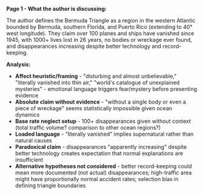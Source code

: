 **Page 1 - What the author is discussing:**

The author defines the Bermuda Triangle as a region in the western Atlantic bounded by Bermuda, southern Florida, and Puerto Rico (extending to 40° west longitude). They claim over 100 planes and ships have vanished since 1945, with 1000+ lives lost in 26 years, no bodies or wreckage ever found, and disappearances increasing despite better technology and record-keeping.

**Analysis:**

- **Affect heuristic/framing** - "disturbing and almost unbelievable," "literally vanished into thin air," "world's catalogue of unexplained mysteries" - emotional language triggers fear/mystery before presenting evidence
- **Absolute claim without evidence** - "without a single body or even a piece of wreckage" seems statistically impossible given ocean dynamics
- **Base rate neglect setup** - 100+ disappearances given without context (total traffic volume? comparison to other ocean regions?)
- **Loaded language** - "literally vanished" implies supernatural rather than natural causes
- **Paradoxical claim** - disappearances "apparently increasing" despite better technology creates expectation that normal explanations are insufficient
- **Alternative hypotheses not considered** - better record-keeping could mean more documented (not actual) disappearances; high-traffic area might have proportionally normal accident rates; selection bias in defining triangle boundaries